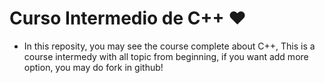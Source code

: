 # Curso Intermedio de C++ ❤️

- In this reposity, you may see the course complete about C++, This is a course intermedy with all topic from beginning, if you want add more option, you may do fork in github!
